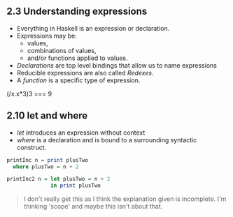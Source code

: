 ## 2.3 Understanding expressions

- Everything in Haskell is an expression or declaration.
- Expressions may be:
  - values,
  - combinations of values,
  - and/or functions applied to values.
- _Declarations_ are top level bindings that allow us to name expressions
- Reducible expressions are also called _Redexes_.
- A _function_ is a specific type of expression.

(/x.x\*3)3 === 9

## 2.10 let and where

- _let_ introduces an expression without context
- _where_ is a declaration and is bound to a surrounding syntactic construct.

```haskell
printInc n = print plusTwo
  where plusTwo = n + 2

printInc2 n = let plusTwo = n + 2
              in print plusTwo
```

> I don't really get this as I think the explanation given is incomplete. I'm thinking 'scope' and maybe this isn't about that.
